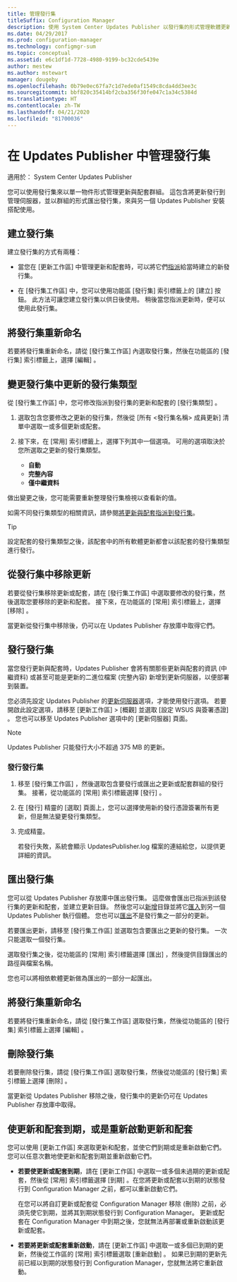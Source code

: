 ```yaml
---
title: 管理發行集
titleSuffix: Configuration Manager
description: 使用 System Center Updates Publisher 以發行集的形式管理軟體更新群組。
ms.date: 04/29/2017
ms.prod: configuration-manager
ms.technology: configmgr-sum
ms.topic: conceptual
ms.assetid: e6c1df1d-7728-4980-9199-bc32cde5439e
author: mestew
ms.author: mstewart
manager: dougeby
ms.openlocfilehash: 0b79e0ec67fa7c1d7ede0af1549c8cda4dd3ee3c
ms.sourcegitcommit: bbf820c35414bf2cba356f30fe047c1a34c5384d
ms.translationtype: HT
ms.contentlocale: zh-TW
ms.lasthandoff: 04/21/2020
ms.locfileid: "81700036"
---
```

# <a name="manage-publications-in-updates-publisher"></a>在 Updates Publisher 中管理發行集

適用於：  System Center Updates Publisher

您可以使用發行集來以單一物件形式管理更新與配套群組。 這包含將更新發行到管理伺服器，並以群組的形式匯出發行集，來與另一個 Updates Publisher 安裝搭配使用。

## <a name="create-publications"></a>建立發行集
建立發行集的方式有兩種：

-   當您在 [更新工作區]  中管理更新和配套時，可以將它們[指派](manage-updates-with-updates-publisher.md#assign-updates-and-bundles-to-a-publication)給當時建立的新發行集。

-   在 [發行集工作區]  中，您可以使用功能區 [發行集]  索引標籤上的 [建立]  按鈕。 此方法可讓您建立發行集以供日後使用。 稍後當您指派更新時，便可以使用此發行集。

## <a name="rename-a-publication"></a>將發行集重新命名
若要將發行集重新命名，請從 [發行集工作區]  內選取發行集，然後在功能區的 [發行集]  索引標籤上，選擇 [編輯]  。

## <a name="change-the-publication-type-of-updates-in-a-publication"></a>變更發行集中更新的發行集類型
從 [發行集工作區]  中，您可修改指派到發行集的更新和配套的 [發行集類型]  。

1. 選取包含您要修改之更新的發行集，然後從 [所有 &lt;發行集名稱> 成員更新]  清單中選取一或多個更新或配套。

2. 接下來，在 [常用]  索引標籤上，選擇下列其中一個選項。 可用的選項取決於您所選取之更新的發行集類型。

   -   **自動**
   -   **完整內容**
   -   **僅中繼資料**

做出變更之後，您可能需要重新整理發行集檢視以查看新的值。

如需不同發行集類型的相關資訊，請參閱[將更新與配套指派到發行集](manage-updates-with-updates-publisher.md#assign-updates-and-bundles-to-a-publication)。

> [!TIP]    
> 設定配套的發行集類型之後，該配套中的所有軟體更新都會以該配套的發行集類型進行發行。

## <a name="remove-updates-from-a-publication"></a>從發行集中移除更新
若要從發行集移除更新或配套，請在 [發行集工作區]  中選取要修改的發行集，然後選取您要移除的更新和配套。 接下來，在功能區的 [常用]  索引標籤上，選擇 [移除]  。

當更新從發行集中移除後，仍可以在 Updates Publisher 存放庫中取得它們。

## <a name="publish-publications"></a>發行發行集
當您發行更新與配套時，Updates Publisher 會將有關那些更新與配套的資訊 (中繼資料) 或甚至可能是更新的二進位檔案 (完整內容) 新增到更新伺服器，以便部署到裝置。

您必須先設定 Updates Publisher 的[更新伺服器](updates-publisher-options.md#update-server)選項，才能使用發行選項。 若要開啟此設定選項，請移至 [更新工作區]  &gt; [概觀]  並選取 [設定 WSUS 與簽署憑證]  。 您也可以移至 Updates Publisher 選項中的 [更新伺服器] 頁面。

> [!NOTE]   
> Updates Publisher 只能發行大小不超過 375 MB 的更新。

### <a name="to-publish-a-publication"></a>發行發行集

1. 移至 [發行集工作區]  ，然後選取包含要發行或匯出之更新或配套群組的發行集。 接著，從功能區的 [常用]  索引標籤選擇 [發行]  。

2. 在 [發行]  精靈的 [選取]  頁面上，您可以選擇使用新的發行憑證簽署所有更新，但是無法變更發行集類型。

3. 完成精靈。

   若發行失敗，系統會顯示 UpdatesPublisher.log 檔案的連結給您，以提供更詳細的資訊。

## <a name="export-a-publication"></a>匯出發行集
您可以從 Updates Publisher 存放庫中匯出發行集。 這麼做會匯出已指派到該發行集的更新和配套，並建立更新目錄。 然後您可以[新增](updates-publisher-catalogs.md#add-software-update-catalogs)目錄並將它[匯入](updates-publisher-catalogs.md#import-updates)到另一個 Updates Publisher 執行個體。 您也可以[匯出](manage-updates-with-updates-publisher.md#export-updates)不是發行集之一部分的更新。

若要匯出更新，請移至 [發行集工作區]  並選取包含要匯出之更新的發行集。 一次只能選取一個發行集。

選取發行集之後，從功能區的 [常用]  索引標籤選擇 [匯出]  ，然後提供目錄匯出的路徑與檔案名稱。

您也可以將相依軟體更新做為匯出的一部分一起匯出。

## <a name="rename-a-publication"></a>將發行集重新命名
若要將發行集重新命名，請從 [發行集工作區]  選取發行集，然後從功能區的 [發行集]  索引標籤上選擇 [編輯]  。

## <a name="delete-a-publication"></a>刪除發行集
若要刪除發行集，請從 [發行集工作區]  選取發行集，然後從功能區的 [發行集]  索引標籤上選擇 [刪除]  。

當更新從 Updates Publisher 移除之後，發行集中的更新仍可在 Updates Publisher 存放庫中取得。

## <a name="expire-or-reactivate-updates-and-bundles"></a>使更新和配套到期，或是重新啟動更新和配套
您可以使用 [更新工作區]  來選取更新和配套，並使它們到期或是重新啟動它們。 您可以任意次數地使更新和配套到期並重新啟動它們。

-   **若要使更新或配套到期**，請在 [更新工作區] 中選取一或多個未過期的更新或配套，然後從 [常用]  索引標籤選擇 [到期]  。在您將更新或配套以到期的狀態發行到 Configuration Manager 之前，都可以重新啟動它們。

    在您可以將自訂更新或配套從 Configuration Manager 移除 (刪除) 之前，必須先使它到期，並將其到期狀態發行到 Configuration Manager。 更新或配套在 Configuration Manager 中到期之後，您就無法再部署或重新啟動該更新或配套。

-   **若要將更新或配套重新啟動**，請在 [更新工作區] 中選取一或多個已到期的更新，然後從工作區的 [常用]  索引標籤選取 [重新啟動]  。 如果已到期的更新先前已經以到期的狀態發行到 Configuration Manager，您就無法將它重新啟動。
